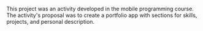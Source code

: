 This project was an activity developed in the mobile programming course. The activity's proposal was to create a portfolio app with sections for skills, projects, and personal description.
